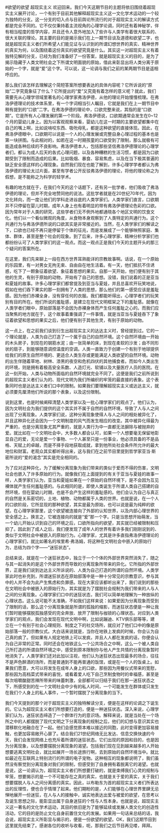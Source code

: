 #欲望的欲望 超现实主义
欢迎回来。我们今天这期节目的主题将依旧围绕着超现实主义展开讨论，一个有别于目前其他解释超现实主义这一文化学术运动的一个较为独特的分支。这一分支的切入点与目前舆论所流行的对于超现实主义的解读方式都是完全不同的。它不仅仅秉持着主流视角的心理学论调，同时还有着神秘学，伴有相当程度的哲学内容，并且还令人意外地加入了些许与人类学有着很大联系的、很大关联的理论。其主要的目的是揭示我们在上一期节目谈及道德和欲望二字，也就是超现实主义者们所希望人们能见证与认识到的所谓幻想世界的真实、精神世界的真实为何，以及围绕着这份真实的欲望究竟是什么。其实这一对超现实主义有着独特见解的分支，已经为我们准备好了一份答案，就是超现实主义的目的，是为了揭示隐藏于人类文明社会之下所谓文明面貌的原始，借此来彰显出将人类分离于原始的一个字，就是“爱”这个字。可以说，这一论调与我们之前的某两期节目是遥相呼应的。

那么我们该怎样去理解这个简短答案所想要表达的具体内容呢？它所诉说的“原始”二字究竟象征了什么？它所提出的“爱”又究竟有着怎样的意义呢？就此，我们需要先从心理学领域里著名的心理学家弗洛伊德，从他的理论开始慢慢梳理。在弗洛伊德理论的技术体系里，有一个字词相当引人瞩目，它就是我们在上一期节目中稍有提到的“口欲”二字。在弗洛伊德的理论中，口欲完整来说，其指的是“口欲期”。它是所有人心理发展的第一个阶段。弗洛伊德说，口欲期通常会发生在0~12个月的婴幼儿身上。因为以客观观察来看，婴幼儿在这一时期的主要欲望都集中在自己的嘴上啊，比如说啃咬东西、吸吮母乳，都是这种欲望的直接体现。因此，在弗洛伊德眼中，口欲期可以说是一个人的心理发展或完整自身心理过程的基本也是第一块拼图。与此相对的，如若在这一时期孩童的口欲受到了限制，那么就极有可能造成各种后续的不良影响。弗洛伊德本人，包括那些坚信弗洛伊德理论的心理学者们，都认为成人后天的各式心理问题，以及各种糟糕的生活习惯，都是因为口欲期受到了限制而造成的后果。比如吸烟、暴食、容易焦虑，以及在当下极其普遍的缺乏安全感这样的心理现象。自然我们现在也能了解到，许多心理学学者都认为弗洛伊德的理论太过片面，甚至有学者公开反驳弗洛伊德的理论，将他的理论称之为假想，是不能称之为科学的轻学术。

有趣的地方就在于，在我们今天的这个话题下，还有另一批学者，他们吸收了弗洛伊德的理论，但并不完全地赞同他的说法。这批学者就是在20世纪70年代，因为文化转向，而一度让他们的学科走进谷底的人类学家们。人类学家们直言，口欲期并不只停留在婴儿时期，成年人身上也有着明显的带有弗洛伊德理论色彩的口欲。因为常年对于人类的研究，这些学者们无不例外地都通晓各个地区文明的饮食文化。他们以一个看似微观的角度，从食物本身观察到了人类特定的共通行为。这个共通行为与弗洛伊德所说的口欲其实是非常接近的。当然，在人类学家们的解读之下，口欲也已经不再只是停留于个体的征兆，而是发展成了一个能够映照家庭、集体、群体，甚至是整个社会的现象。到了后来，许多心理学家、精神分析学家们也都纷纷认可了人类学家们的这一观点。而这一观点正是我们今天的主题开头的那三个疑问的答案所在。

在这里，我们先来聊上一段在西方世界耳熟能详的宗教故事啊。话说，在一个原始的乐园里，有一对男女无拘无束、自由自在地生活着。有一天，他们抵抗不住诱惑，吃下了一颗象征着欲望、象征着思想的果实。自那一天开始，他们便有别于其他的生灵，有别于原始的动物，开始有了自己的思想。没错，我们说着的正是亚当和夏娃的故事。许多心理学家们都曾提及到亚当与夏娃，并且总喜欢开玩笑地说，假如在他们吞下果实的那一刻拥有了人类的思想，那么他们的第一感受应该是羞耻感。因为他们赤裸全身，没有穿任何的衣服。我们都能听得出，心理学者们的玩笑别有目的所在。他们所说的羞耻感，是建立在现代文明框架之下的羞耻感。就像在人类学者们眼中，原始部落是不会因为赤裸身体而产生任何羞耻之心的。而我们应当聚焦的地方就在于，这个故事着重强调了一件事情，就是当亚当与夏娃吞下了象征着欲望和思想的果实之后，他们便有别于其他生灵，有别于原始的动物。

这一点上，在之前我们谈到衍生出超现实主义的达达主义时，曾经提到过。它的一个理论就是，人类为自己打造了一个属于自己的自然环境。这个自然环境由一开始的木头房子，到现在的钢筋水泥；由一张简单的床，到现在柔软的沙发；由不同形状的扇子，到能够随意调控温度的空调。人类一直致力于创建一个有别于地球提供给我们的原生自然环境的、更适合人类生存或更能满足人类欲望的自然环境。动物的出生伴随着草地、树林、漆黑的夜空和危机四伏的其他捕食者。而如今人类出生的环境，则是拥有着极高安全系数、人造灯光、软铺以及大量医疗人员的医院。在这一刻开始，人类与动物所面临的自然环境就完全不同了。这便是我们之前所说到的超现实主义者们认为的、现代文明为我们所编织的牢笼的最直接的表象。这个表象同时也是达达主义者们口中的限制。如果我们要理解超现实主义或达达主义，就必须要先厘清他们所说的那个表象，以及这份限制。

说到这里，也是时候阐释清楚人类学家以及一批心理学家们的观点了。他们认为，因为文明社会为我们提供的这个其实并不属于自然的自然环境，导致了人与人之间出现了分离现象。人类学家们说，这种分离现象使得人与人之间的相处被异化了，并且这种异化还会因为一个文明制度的风气而发生相应的改变。其中被异化得最为严重的，也是分离现象尤其严重的，就是人类行为中一直都无法摒除与被抛弃的爱。就比如在一个文明社会中，大多数人都会认可，如果一个人想要毫无保留地彰显自己的爱，无论是爱一个事物、一个人甚至只是一份事业，他必须具备的不是品格、天赋上的卓越，而是不择手段地获取成就，拿到他所处社会条件所允许的最大地位和财富。老观众其实都听得出来，这与我们在之前节目里提到哲学家亚当·斯密所说的“爱的渴念”其实是完全相同的。

为了应对这种异化，为了缓解分离现象为我们带来的类似于爱而不得的伤害，文明社会也嵌入了许多原始的行为。就像我们在上面提到的有关于亚当与夏娃的故事一样，人类学家们认为，亚当和夏娃如果在一个原始的自然环境下，是不会因为互见裸体就产生任何羞耻感的。与此相同的是，即使人类诞生于所谓人类自己搭建的自然环境，但在婴幼儿时期，也是不会产生这样的羞耻感的。他们会认为自己与真正的自然是关系密切的，土地、植物、动物都属于人类的世界。也就是说，在一个人的口欲阶段，它所显现的那种欲望，其实是最为原始，也可以说是最为纯粹的欲望。在心理学家那里，这个欲望被连接向了外部的认知世界，以及内部心理世界的安全感之上。换言之，它被连接向的就是“爱”那一个字。只是当思想开始萌发，当一个幼儿开始认识到自己的环境之后，口欲所指向的欲望，其实就已经被限制和压抑了。因此到了成人之后，我们便发现了成年人的世界有着许多我们刚刚说到的、类似于文明社会中被嵌入的原始行为。心理学家，尤其是许多直指弗洛伊德理论的心理学家们，就比如著名的埃里希·弗洛姆，将这种在文明社会中嵌入的原始行为，总结为四个字——“迷狂状态”。

总结来说，就是在一个迷狂状态中，独立于一个个体的外部世界突然消失了，随之与其一起消失的是这个外部世界而导致的分离现象所带来的异化。它所指的外部世界，正是我们说到达达主义所诉说的、人类为自己打造的所谓的自然环境。人类学家此时也补充到，所谓迷狂状态在原始部落中是一种十分常见的宗教意识，参与其中的人并不会为此产生焦虑和负罪感。现在大家应该都听出来了，我们说到的那些在文明社会中被嵌入的原始行为，其实就是为了摆脱社会规制为我们带来的人与人之间的分离现象。心理学家们口中的迷狂状态，我们可以简单地理解为一种放纵的心理状态。这么说可能不太准确，不如我们这样来说：如果爱因为分离现象而受到了限制的话，那么这个分离现象就是所谓的孤独的缩影，而迷狂状态便是一种让我们暂时能够摆脱孤独感受的完全奔放、放开了限制与枷锁的心理状态。对应到人类学家们的观点，我们会发现在现代文明中啊，比如说蹦迪、KTV俱乐部等等，建立在一个有别于社会心理规则、制度之下的社交场所，就应对了他们口中的像是原始部落一般的宗教仪式。大白话来说就是，当你在地铁上发疯的时候，你会认为自己真的疯了。但如果有人规定地铁上可以发疯，并且人人都在发疯的话，你便会认为自己非常的正常。同时还会在地铁这么一个公共场合之中啊，这么一个被人类自己所打造的所谓自然环境之中，感受到原本限制你与他人产生共情的分离现象暂时地消失了。人类学家们还对此加以注视，他们认为迷狂状态出现最多的场合，往往不是声色醉酒的场所，而是普通到不能再普通的饭馆，或是在一个人的饭桌上。如果我们愿意，大可以将发生在成年人身上的口欲，那些因为用餐仪式带来的宽慰，那些因为高档菜式带来的喜悦，或看着爱人吃下自己烹制食物时的幸福感，甚至是每次咀嚼酸甜苦辣所带来的味蕾刺激，全部都可以归结于我们在那一迷狂状态之下，所感受到的在一个文明社会中少有的私人时间，一个可能发生在群体或只发生在我们个人身上的私人事件，一个暂时摆脱了分离现象的当下。

我们今天提到的那个对于超现实主义的独特解读分支，便是在这样的论调之下诞生的。它认为超现实主义者们所想要打造的，便是一种迷狂状态。深入来说，心理学家们认为，迷狂状态缔造了一个群体行为的意识场。解释来说，就是当处在一个场所之中的人都摆脱了现代文明之下分离现象的规制之后，他们的幻想与意识其实也潜移默化地融合在了一起。他们会感觉原本难以接近的同胞，此时变得更加容易接触，也更加容易敞开心扉了。结合我们21世纪网络无比发达、信息交换快速的今天，我们会发现网络上也充斥着所谓的迷狂状态。它们出现的原因和目的，也是因为分离现象，以及想要摆脱分离现象的渴望。包括我们现在见到越来越多的人开始想要逃离文明社会，就比如展开一场长途旅行啊，去到原始的自然环境当中。就比如最近在互联网上特别流行的所谓的电子宠物。这种相互的现象都说明了，我们虽然没有察觉到分离现象对我们的限制，但感受到了自身拥有着脱离它的渴望。也就是说，这一论调认为，超现实主义者们所想要打破的，就是束缚我们心灵的规制与牢笼，想要揭示的是一个不可能存在之真的真实，也就是关于爱的真实，关于我们想要摆脱人与人之间分离感的真实。因此，以布勒东为首的超现实主义者们所表达出的反理性，便也合乎情理了起来。他们期盼的是，人们能够在心理世界里肆无忌惮地展开一份迷狂，在人与人的接触中，诚实地表达出爱与被爱的欲望，在思考以及诞生思想之际，能彰显出属于自身迷狂的个性与人性本身。也就是说，超现实主义这一著名的文化学术运动，其目的依旧是为了能够延续或发展人类文化的创造性活动，它的目的是防止文化自身前置住文化的发展。如果用一句话来总结的话，我会说，超现实主义所彰显与揭示的，便是一份欲望的欲望。OK，我们这期节目到这里就先结束了。感谢各位的收听与收看，呃，那我们之后节目再见喽，拜拜。